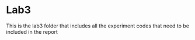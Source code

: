 # Lab3
This is the lab3 folder that includes all the experiment codes that need to be included in the report

